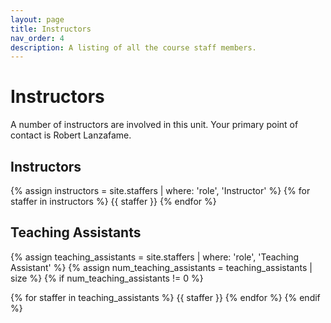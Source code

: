 ```yaml
---
layout: page
title: Instructors
nav_order: 4
description: A listing of all the course staff members.
---
```


# Instructors

A number of instructors are involved in this unit. Your primary point of contact is Robert Lanzafame.
## Instructors

{% assign instructors = site.staffers | where: 'role', 'Instructor' %}
{% for staffer in instructors %}
{{ staffer }}
{% endfor %}

## Teaching Assistants

{% assign teaching_assistants = site.staffers | where: 'role', 'Teaching Assistant' %}
{% assign num_teaching_assistants = teaching_assistants | size %}
{% if num_teaching_assistants != 0 %}

{% for staffer in teaching_assistants %}
{{ staffer }}
{% endfor %}
{% endif %}
